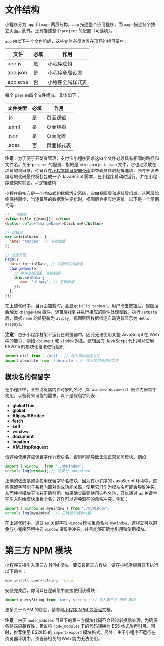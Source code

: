 # 文件结构

小程序分为 `app` 和 `page` 两层结构。`app` 描述整个应用程序，而 `page` 描述各个独立页面。此外，还有描述整个 `project` 的配置（可选项）。

`app` 由以下三个文件组成，这些文件必须放置在项目的根目录中：

| **文件** | **必填** | **作用**         |
| -------- | -------- | ---------------- |
| app.js   | 是       | 小程序逻辑       |
| app.json | 是       | 小程序全局设置   |
| app.acss | 否       | 小程序全局样式表 |

每个 `page` 由四个文件组成，具体如下：

| **文件类型** | **必填** | **作用**   |
| ------------ | -------- | ---------- |
| .js          | 是       | 页面逻辑   |
| .axml        | 是       | 页面结构   |
| .json        | 是       | 页面配置   |
| .acss        | 否       | 页面样式表 |

**注意**：为了便于开发者管理，支付宝小程序要求这四个文件必须具有相同的路径和文件名。关于 `project` 的配置，指的是 `mini.project.json` 文件，它也必须放在项目的根目录。你可以在[小程序项目配置介绍](https://opendocs.alipay.com/mini/framework/project)中查看具体的配置选项。所有开发者编写的代码最终将打包成一个 JavaScript 脚本，在小程序启动时运行，并在小程序结束时销毁。# 逻辑结构

小程序的核心是一个响应式的数据绑定系统，它由视图层和逻辑层组成。这两层始终保持同步，当逻辑层的数据发生变化时，视图层会相应地更新。以下是一个示例代码：

```html
<!-- 视图层 -->
<view> Hello {{name}}! </view>
<button onTap="changeName">Click me!</button>
```

```javascript
// 逻辑层
var initialData = {
  name: 'taobao', // 初始数据
};

// 注册页面
Page({
  data: initialData, // 页面的初始数据
  changeName(e) {
    // 事件处理函数，改变数据
    this.setData({
      name: 'alipay', // 更新数据
    });
  },
});
```

在上述代码中，当页面加载时，会显示 `Hello taobao!`。用户点击按钮后，视图层会触发 `changeName` 事件，逻辑层找到并执行相应的事件处理函数。执行 `setData` 后，数据 `name` 的值更新为 `alipay`，视图层因数据绑定自动更新显示为 `Hello alipay!`。

**注意**：由于小程序框架不运行在浏览器中，因此无法使用某些 JavaScript 在 Web 中的能力，例如 `document` 和 `window` 对象。逻辑层的 JavaScript 代码可以使用 ES2015 的模块化语法进行组织：

```javascript
import util from './util'; // 导入相对路径文件
import absolute from '/absolute'; // 导入项目根路径文件
```

## 模块名的保留字

在小程序中，某些浏览器内置对象的名称（如 `window`、`document`）被作为保留字使用，以备将来可能的需求。以下是保留字列表：

- **globalThis**
- **global**
- **AlipayJSBridge**
- **fetch**
- **self**
- **window**
- **document**
- **location**
- **XMLHttpRequest**

请避免使用这些保留字作为模块名，否则可能导致无法正常访问模块。例如：

```javascript
import { window } from './myWindow';
console.log(window); // 结果为 undefined
```

正确的做法是避免使用保留字命名模块，因为在小程序的 JavaScript 环境中，这些保留字可能与系统内置对象或功能关联，使用它们作为模块名可能会导致冲突，从而使得模块无法被正确引用。如果确实需要使用这些名称，可以通过 `as` 关键字在引入时给模块重新命名，这样可以避免潜在的命名冲突。例如：

```javascript
import { window as myWindow } from './myWindow';
console.log(myWindow); // 正确显示模块内容
```

在上述代码中，通过 `as` 关键字将 `window` 模块重命名为 `myWindow`，这样就可以避免与小程序环境中的 `window` 保留字冲突，并且能够正确地引用和使用模块。

# 第三方 NPM 模块

小程序支持引入第三方 NPM 模块。要安装第三方模块，请在小程序根目录下执行以下命令：

```bash
npm install query-string --save
```

安装完成后，你可以在逻辑层中直接使用该模块：

```javascript
import queryString from 'query-string'; // 导入第三方 NPM 模块
```

更多关于 NPM 的信息，请参阅[小程序 NPM 包管理](https://opendocs.alipay.com/mini/ide/npm-manage)文档。

**注意**：由于 `node_modules` 目录下的第三方模块代码不会经过转换器处理，为确保各终端的兼容性，建议将 `node_modules` 下的代码转换为 ES5 格式后再引用。同时，推荐使用 ES2015 的 `import/export` 模块格式。另外，由于小程序不运行在浏览器环境中，浏览器相关的 Web 能力无法使用。
